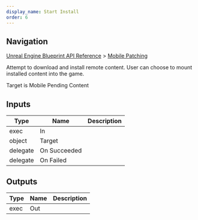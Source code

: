 ```yaml
---
display_name: Start Install
order: 6
---
```

## Navigation

[Unreal Engine Blueprint API Reference](https://dev.epicgames.com/documentation/en-us/unreal-engine/BlueprintAPI) > [Mobile Patching](https://dev.epicgames.com/documentation/en-us/unreal-engine/BlueprintAPI/MobilePatching)

Attempt to download and install remote content.
User can choose to mount installed content into the game.

Target is Mobile Pending Content

## Inputs

| Type | Name | Description |
| --- | --- | --- |
| exec | In |  |
| object | Target |  |
| delegate | On Succeeded |  |
| delegate | On Failed |  |

## Outputs

| Type | Name | Description |
| --- | --- | --- |
| exec | Out |  |
